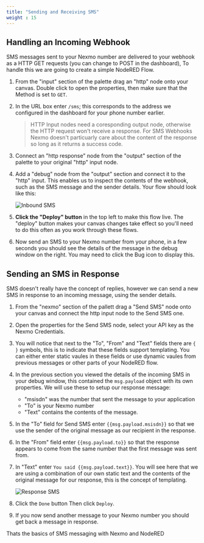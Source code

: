 ```yaml
---
title: "Sending and Receiving SMS"
weight : 15
---
```


## Handling an Incoming Webhook

SMS messages sent to your Nexmo number are delivered to your webhook as a HTTP GET requests (you can change to POST in the dashboard), To handle this we are going to create a simple NodeRED Flow.

1. From the "input" section of the palette drag an "http" node onto your canvas. Double click to open the properties, then make sure that the Method is set to `GET`.

2. In the URL box enter `/sms`; this corresponds to the address we configured in the dashboard for your phone number earlier.

    > HTTP Input nodes need a coresponding output node, otherwise the HTTP request won't receive a response. For SMS Webhooks Nexmo doesn't particuarly care about the content of the response so long as it returns a success code.

3. Connect an "http response" node from the "output" section of the palette to your original "http" input node.

4. Add a "debug" node from the "output" section and connect it to the "http" input. This enables us to inspect the contents of the webhook, such as the SMS message and the sender details. Your flow should look like this:

    ![Inbound SMS](/SMS_Webhook.png)

5. **Click the "Deploy" button** in the top left to make this flow live. The "deploy" button makes your canvas changes take effect so you'll need to do this often as you work through these flows.

6. Now send an SMS to your Nexmo number from your phone, in a few seconds you should see the details of the message in the debug window on the right. You may need to click the Bug icon to display this.

## Sending an SMS in Response

SMS doesn't really have the concept of replies, however we can send a new SMS in response to an incoming message, using the sender details.

1. From the "nexmo" section of the pallett drag a "Send SMS" node onto your canvas and connect the http input node to the Send SMS one.

2. Open the properties for the Send SMS node, select your API key as the Nexmo Credentials.

3. You will notice that next to the "To", "From" and "Text" fields there are `{ }` symbols, this is to indicate that these fields support templating. You can either enter static vaules in these fields or use dynamic vaules from previous messages or other parts of your NodeRED flow.

4. In the previous section you viewed the details of the incoming SMS in your debug window, this contained the `msg.payload` object with its own properties. We will use these to setup our response message:
    - "msisdn" was the number that sent the message to your application
    - "To" is your Nexmo number
    - "Text" contains the contents of the message.

5. In the "To" field for Send SMS enter `{{msg.payload.msisdn}}` so that we use the sender of the original message as our recipient in the response.

6. In the "From" field enter `{{msg.payload.to}}` so that the response appears to come from the same number that the first message was sent from.

7. In "Text" enter `You said {{msg.payload.text}}`. You will see here that we are using a combination of our own static text and the contents of the original message for our response, this is the concept of templating.

    ![Response SMS](/Response_SMS.png)

8. Click the `Done` button Then click `Deploy`.

9. If you now send another message to your Nexmo number you should get back a message in response.

Thats the basics of SMS messaging with Nexmo and NodeRED

